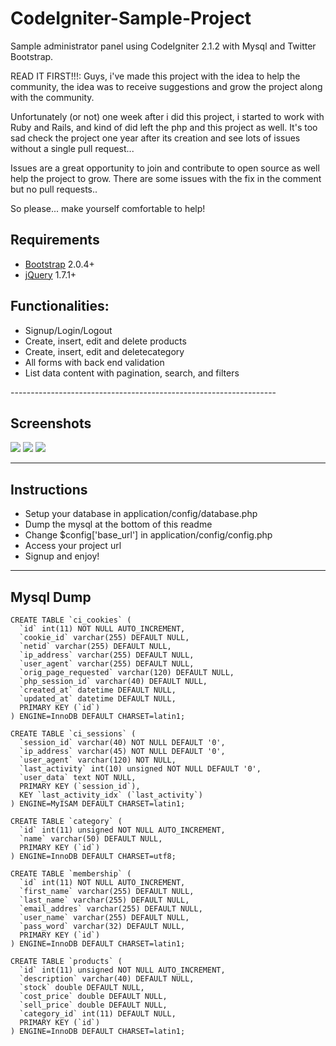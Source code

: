 CodeIgniter-Sample-Project
==========================

Sample administrator panel using CodeIgniter 2.1.2 with Mysql and Twitter Bootstrap.

READ IT FIRST!!!:
Guys, i've made this project with the idea to help the community, the idea was to receive suggestions and grow the project along with the community.

Unfortunately (or not) one week after i did this project, i started to work with Ruby and Rails, and kind of did left the php and this project as well.
It's too sad check the project one year after its creation and see lots of issues without a single pull request...

Issues are a great opportunity to join and contribute to open source as well help the project to grow. There are some issues with the fix in the comment but no pull requests..

So please... make yourself comfortable to help!

<h2>Requirements</h2>
<ul>
<li>
<a href="http://twitter.github.com/bootstrap/" target="_blank">Bootstrap</a> 2.0.4+</li>
<li>
<a href="http://jquery.com/" target="_blank">jQuery</a> 1.7.1+</li>
</ul>


<h2>Functionalities:</h2>

<ul>
  <li>Signup/Login/Logout</li> 
  <li>Create, insert, edit and delete products</li>
  <li>Create, insert, edit and deletecategory</li>
  <li>All forms with back end validation</li>
  <li>List data content with pagination, search, and filters</li>
</ul>
------------------------------------------------------------------

<h2>Screenshots</h2>

<img src="http://cl.ly/image/040F053a0v07/Screen%20Shot%202013-03-19%20at%203.35.55%20PM.png"/>

<img src="http://cl.ly/image/3o1I3i3z0C0F/Screen%20Shot%202013-03-19%20at%203.40.43%20PM.png"/>

<img src="http://cl.ly/image/3e0N0k1V0N3T/Screen%20Shot%202013-03-19%20at%204.10.06%20PM.png"/>

------------------------------------------------------------------

<h2>Instructions</h2>

<ul>
  <li>Setup your database in application/config/database.php</li>
  <li>Dump the mysql at the bottom of this readme</li>
  <li>Change $config['base_url'] in application/config/config.php</li>
  <li>Access your project url</li>
  <li>Signup and enjoy!</li>
</ul>


------------------------------------------------------------------

<h2>Mysql Dump</h2>

```
CREATE TABLE `ci_cookies` (
  `id` int(11) NOT NULL AUTO_INCREMENT,
  `cookie_id` varchar(255) DEFAULT NULL,
  `netid` varchar(255) DEFAULT NULL,
  `ip_address` varchar(255) DEFAULT NULL,
  `user_agent` varchar(255) DEFAULT NULL,
  `orig_page_requested` varchar(120) DEFAULT NULL,
  `php_session_id` varchar(40) DEFAULT NULL,
  `created_at` datetime DEFAULT NULL,
  `updated_at` datetime DEFAULT NULL,
  PRIMARY KEY (`id`)
) ENGINE=InnoDB DEFAULT CHARSET=latin1;

CREATE TABLE `ci_sessions` (
  `session_id` varchar(40) NOT NULL DEFAULT '0',
  `ip_address` varchar(45) NOT NULL DEFAULT '0',
  `user_agent` varchar(120) NOT NULL,
  `last_activity` int(10) unsigned NOT NULL DEFAULT '0',
  `user_data` text NOT NULL,
  PRIMARY KEY (`session_id`),
  KEY `last_activity_idx` (`last_activity`)
) ENGINE=MyISAM DEFAULT CHARSET=latin1;

CREATE TABLE `category` (
  `id` int(11) unsigned NOT NULL AUTO_INCREMENT,
  `name` varchar(50) DEFAULT NULL,
  PRIMARY KEY (`id`)
) ENGINE=InnoDB DEFAULT CHARSET=utf8;

CREATE TABLE `membership` (
  `id` int(11) NOT NULL AUTO_INCREMENT,
  `first_name` varchar(255) DEFAULT NULL,
  `last_name` varchar(255) DEFAULT NULL,
  `email_addres` varchar(255) DEFAULT NULL,
  `user_name` varchar(255) DEFAULT NULL,
  `pass_word` varchar(32) DEFAULT NULL,
  PRIMARY KEY (`id`)
) ENGINE=InnoDB DEFAULT CHARSET=latin1;

CREATE TABLE `products` (
  `id` int(11) unsigned NOT NULL AUTO_INCREMENT,
  `description` varchar(40) DEFAULT NULL,
  `stock` double DEFAULT NULL,
  `cost_price` double DEFAULT NULL,
  `sell_price` double DEFAULT NULL,
  `category_id` int(11) DEFAULT NULL,
  PRIMARY KEY (`id`)
) ENGINE=InnoDB DEFAULT CHARSET=latin1;

```
